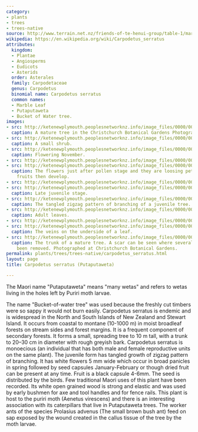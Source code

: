 ```yaml
---
category:
- plants
- trees
- trees-native
source: http://www.terrain.net.nz/friends-of-te-henui-group/table-1/marble-leaf-putuputuweta.html
wikipedia: https://en.wikipedia.org/wiki/Carpodetus_serratus
attributes:
  kingdom:
  - Plantae
  - Angiosperms
  - Eudicots
  - Asterids
  order: Asterales
  family: Carpodetaceae
  genus: Carpodetus
  binomial name: Carpodetus serratus
  common names:
  - Marble Leaf
  - Putaputaweta
  - Bucket of Water tree.
images:
- src: http://ketenewplymouth.peoplesnetworknz.info/image_files/0000/0009/0233/Carpodetus_serratus_-_putaputaweta__marbleleaf-001.JPG
  caption: A mature tree in the Christchurch Botanical Gardens Photographed November.
- src: http://ketenewplymouth.peoplesnetworknz.info/image_files/0000/0002/7319/Carpodeus_serratus___Marble_Leaf__Putaputaweta_-003.JPG
  caption: A small shrub.
- src: http://ketenewplymouth.peoplesnetworknz.info/image_files/0000/0009/0228/Carpodetus_serratus_-_putaputaweta__marbleleaf.JPG
  caption: Flowering November.
- src: http://ketenewplymouth.peoplesnetworknz.info/image_files/0000/0009/0238/Carpodetus_serratus_-_putaputaweta__marbleleaf-002.JPG
- src: http://ketenewplymouth.peoplesnetworknz.info/image_files/0000/0002/1239/Putaputaweta__Carpodeus_serratus-5.JPG
  caption: The flowers just after pollen stage and they are loosing petals. Black
    fruits then develop.
- src: http://ketenewplymouth.peoplesnetworknz.info/image_files/0000/0002/1234/Putaputaweta__Carpodeus_serratus-4.JPG
- src: http://ketenewplymouth.peoplesnetworknz.info/image_files/0000/0001/5574/marble_leaf__Carpodeus_serratus__Putuputuweta-4.JPG
  caption: Late juvenile stage.
- src: http://ketenewplymouth.peoplesnetworknz.info/image_files/0000/0001/5584/Carpodeus_serratus_juvenile__Marble_Leaf__Putuputuweta.-2.JPG
  caption: The tangled zigzag pattern of branching of a juvenile tree.
- src: http://ketenewplymouth.peoplesnetworknz.info/image_files/0000/0002/7314/Carpodeus_serratus___Marble_Leaf__Putaputaweta_-001.JPG
  caption: Adult leaves.
- src: http://ketenewplymouth.peoplesnetworknz.info/image_files/0000/0009/0243/Carpodetus_serratus_-_putaputaweta__marbleleaf-003.JPG
- src: http://ketenewplymouth.peoplesnetworknz.info/image_files/0000/0009/0248/Carpodetus_serratus_-_putaputaweta__marbleleaf-004.JPG
  caption: The veins on the underside of a leaf.
- src: http://ketenewplymouth.peoplesnetworknz.info/image_files/0000/0009/0253/Carpodetus_serratus_-_putaputaweta__marbleleaf-005.JPG
  caption: The trunk of a mature tree. A scar can be seen where several limbs have
    been removed. Photographed at Christchurch Botanical Gardens.
permalink: plants/trees/trees-native/carpodetus_serratus.html
layout: page
title: Carpodetus serratus (Putaputaweta)

---
```

The Maori name "Putaputaweta" means "many wetas" and refers to wetas living in the holes left by Puriri moth larvae.

The name "Bucket-of-water tree" was used because the freshly cut timbers were so sappy it would not burn easily.
Carpodetus serratus is endemic and is widespread in the North and South Islands of New Zealand and Stewart Island. It occurs from coastal to montane (10-1000 m) in moist broadleaf forests on stream sides and forest margins. It is a frequent component of secondary forests. It forms a small, spreading tree to 10 m tall, with a trunk to 20–30 cm in diameter with rough greyish bark.
Carpodetus serratus is monoecious (an individual that has both male and female reproductive units on the same plant). The juvenile form has tangled growth of zigzag pattern of branching. It has white flowers 5 mm wide which occur in broad panicles in spring followed by seed capsules January-February or though dried fruit can be present at any time. Fruit is a black capsule 4-6mm. The seed is distributed by the birds.
Few traditional Maori uses of this plant have been recorded. Its white open grained wood is strong and elastic and was used by early bushmen for axe and tool handles and for fence rails.
This plant is host to the puriri moth (Aenetus virescens) and there is an interesting association with its caterpillars that live in Putaputaweta trees. The worker ants of the species Prolasius advenus (The small brown bush ant) feed on sap exposed by the wound created in the callus tissue of the tree by the moth larvae.
